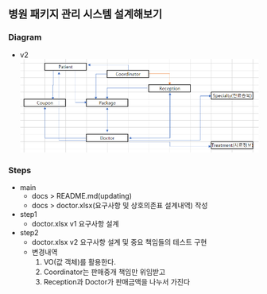 ## 병원 패키지 관리 시스템 설계해보기

### Diagram
- v2
    ![20220701120207](https://raw.githubusercontent.com/is3js/screenshots/main/20220701120207.png)
### Steps
- main
    - docs > README.md(updating)
    - docs > doctor.xlsx(요구사항 및 상호의존표 설계내역) 작성
- step1
    - doctor.xlsx v1 요구사항 설계
- step2
    - doctor.xlsx v2 요구사항 설계 및 중요 책임들의 테스트 구현
    - 변경내역
        1. VO(값 객체)를 활용한다.
        2. Coordinator는 판매중개 책임만 위임받고
        3. Reception과 Doctor가 판매금액을 나누서 가진다
